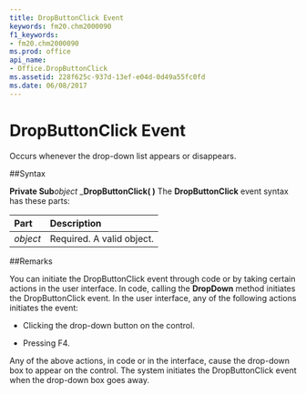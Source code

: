 ```yaml
---
title: DropButtonClick Event
keywords: fm20.chm2000090
f1_keywords:
- fm20.chm2000090
ms.prod: office
api_name:
- Office.DropButtonClick
ms.assetid: 228f625c-937d-13ef-e04d-0d49a55fc0fd
ms.date: 06/08/2017
---
```



# DropButtonClick Event



Occurs whenever the drop-down list appears or disappears.

##Syntax

**Private Sub**_object_ _**DropButtonClick( )**
The  **DropButtonClick** event syntax has these parts:


|**Part**|**Description**|
|:-----|:-----|
| _object_|Required. A valid object.|

##Remarks

You can initiate the DropButtonClick event through code or by taking certain actions in the user interface.
In code, calling the  **DropDown** method initiates the DropButtonClick event.
In the user interface, any of the following actions initiates the event:


- Clicking the drop-down button on the control.
    
- Pressing F4.
    

Any of the above actions, in code or in the interface, cause the drop-down box to appear on the control. The system initiates the DropButtonClick event when the drop-down box goes away.

